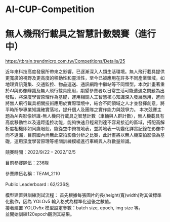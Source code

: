 # AI-CUP-Competition
# 無人機飛行載具之智慧計數競賽（進行中） 
https://tbrain.trendmicro.com.tw/Competitions/Details/25

近年來科技高度發展所帶來之影響，已逐漸深入人類生活環境。無人飛行載具提供更寬廣的視野及更高度的移動性和靈活性，至今已被應用在許多不同產業領域，如地理資訊蒐集、交通監控、物品運送、通訊網路中繼站等不同類型。本次計畫著重於AI與影像辨識及無人飛行載具應用，期望參賽者以日常生活可能遭遇之問題為出發點，將深度學習原理作為基礎，運用相關人工智慧核心知識深入發展應用，進而將無人飛行載具相關技術應用於實際環境中，結合不同領域之人才並發揮創意，將平時所學專業知識確實落地，提升個人及團隊之實作能力與競爭力。 本次競賽主題為AI與影像辨識-無人機飛行載具之智慧計數（車輛與人群計數），無人機載具有高度移動性以及遠距遙控功能，能夠快速且輕易到達不容易接近的區域，搭配高解析度相機即如同鷹眼般，能從空中俯視地表，並將地表一切變化詳實記錄在影像中而不遺漏，目前國內尚無此空拍影像分析之比賽，此計畫將以無人機空拍影像為基礎，運用深度學習原理等相關訓練模組進行車輛與人群數量辨識。


競賽時間：2022/9/22 – 2022/12/5

目前參賽隊伍：236隊

參賽隊伍名稱：TEAM_2110

Public Leaderboard : 62/236名

模型建置與訓練測試流程：
首先根據每張圖片的長(height)寬(width)對其做標準化動作，因為 YOLOv5 輸入格式為標準化過後之數值。  
接著建置 YOLOv5x 模型設定參數：batch size, epoch, img size 等。  
並開始訓練120epoch觀測其結果。
